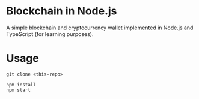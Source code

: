 # Blockchain in Node.js

A simple blockchain and cryptocurrency wallet implemented in Node.js and TypeScript (for learning purposes).

# Usage

```
git clone <this-repo>

npm install
npm start
```
